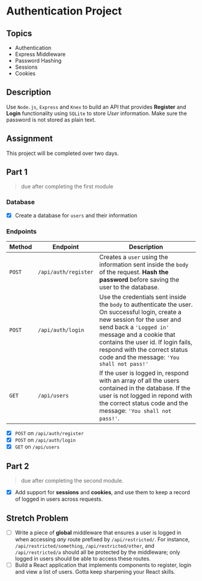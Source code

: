 # Authentication Project

## Topics

-   Authentication
-   Express Middleware
-   Password Hashing
-   Sessions
-   Cookies

## Description

Use `Node.js`, `Express` and `Knex` to build an API that provides **Register** and **Login** functionality using `SQLite` to store _User_ information. Make sure the password is not stored as plain text.

## Assignment

This project will be completed over two days.

## Part 1

>   due after completing the first module

### Database

-   [x] Create a database for `users` and their information

### Endpoints

| Method | Endpoint             | Description                                                                                                                                                                                                                                                                                             |
| ------ | -------------------- | ------------------------------------------------------------------------------------------------------------------------------------------------------------------------------------------------------------------------------------------------------------------------------------------------------- |
| `POST` | `/api/auth/register` | Creates a `user` using the information sent inside the `body` of the request. **Hash the password** before saving the user to the database.                                                                                                                                                             |
| `POST` | `/api/auth/login`    | Use the credentials sent inside the `body` to authenticate the user. On successful login, create a new session for the user and send back a `'Logged in'` message and a cookie that contains the user id. If login fails, respond with the correct status code and the message: `'You shall not pass!'` |
| `GET`  | `/api/users`         | If the user is logged in, respond with an array of all the users contained in the database. If the user is not logged in repond with the correct status code and the message: `'You shall not pass!'`.                                                                                                  |

-   [x] `POST` on `/api/auth/register`
-   [x] `POST` on `/api/auth/login`
-   [x] `GET` on `/api/users`

## Part 2

>   due after completing the second module.

-   [x] Add support for **sessions** and **cookies**, and use them to keep a record of logged in users across requests.

## Stretch Problem

-   [ ] Write a piece of **global** middleware that ensures a user is logged in when accessing _any_ route prefixed by `/api/restricted/`. For instance, `/api/restricted/something`, `/api/restricted/other`, and `/api/restricted/a` should all be protected by the middleware; only logged in users should be able to access these routes.
-   [ ] Build a React application that implements components to register, login and view a list of users. Gotta keep sharpening your React skills.
